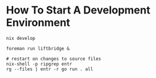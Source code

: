 # How To Start A Development Environment

```
nix develop

foreman run liftbridge &

# restart on changes to source files
nix-shell -p ripgrep entr
rg --files | entr -r go run . all
```

